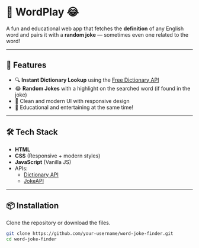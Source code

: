 # 📖 WordPlay 😂

A fun and educational web app that fetches the **definition** of any English word and pairs it with a **random joke** — sometimes even one related to the word!

---

## 🚀 Features

- 🔍 **Instant Dictionary Lookup** using the [Free Dictionary API](https://dictionaryapi.dev)
- 😂 **Random Jokes** with a highlight on the searched word (if found in the joke)
- 💅 Clean and modern UI with responsive design
- 🧠 Educational and entertaining at the same time!

---

## 🛠️ Tech Stack

- **HTML**
- **CSS** (Responsive + modern styles)
- **JavaScript** (Vanilla JS)
- APIs:
  - [Dictionary API](https://dictionaryapi.dev/)
  - [JokeAPI](https://jokeapi.dev/)


---

## 📦 Installation

Clone the repository or download the files.

```bash
git clone https://github.com/your-username/word-joke-finder.git
cd word-joke-finder
